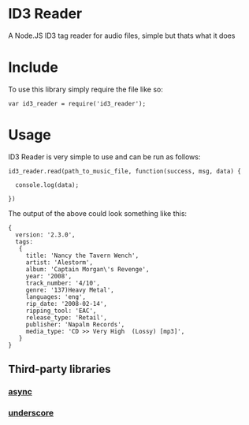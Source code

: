 # ID3 Reader

A Node.JS ID3 tag reader for audio files, simple but thats what it does

# Include

To use this library simply require the file like so:
```
var id3_reader = require('id3_reader');
```

# Usage

ID3 Reader is very simple to use and can be run as follows:
```
id3_reader.read(path_to_music_file, function(success, msg, data) {
  
  console.log(data);

})
```
The output of the above could look something like this:
```
{ 
  version: '2.3.0',
  tags: 
   { 
     title: 'Nancy the Tavern Wench',
     artist: 'Alestorm',
     album: 'Captain Morgan\'s Revenge',
     year: '2008',
     track_number: '4/10',
     genre: '137)Heavy Metal',
     languages: 'eng',
     rip_date: '2008-02-14',
     ripping_tool: 'EAC',
     release_type: 'Retail',
     publisher: 'Napalm Records',
     media_type: 'CD >> Very High  (Lossy) [mp3]',
   } 
}
```

## Third-party libraries

### [async](http://github.com/caolan/async.git)
### [underscore](http://underscorejs.org)